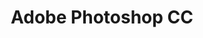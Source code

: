 ---
title: "Adobe Photoshop CC"
level: 3
category: "other-software"
lastUsed: "Recently"
related Usage:
  - "Photo editing"
---